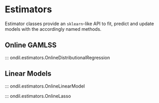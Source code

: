 # Estimators

Estimator classes provide an `sklearn`-like API to fit, predict and update models with the accordingly named methods.

## Online GAMLSS

::: ondil.estimators.OnlineDistributionalRegression

## Linear Models

::: ondil.estimators.OnlineLinearModel

::: ondil.estimators.OnlineLasso

